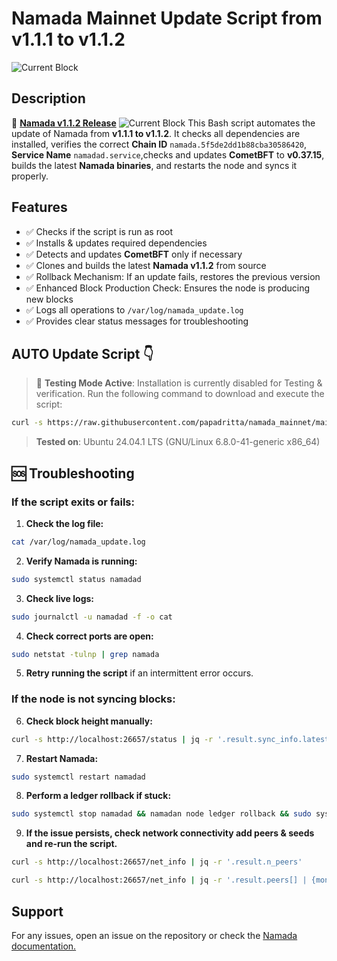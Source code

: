 # Namada Mainnet Update Script from v1.1.1 to v1.1.2
![Current Block](https://img.shields.io/badge/Current_Block-861342-blue)

## Description
🔗 [**Namada v1.1.2 Release**](https://github.com/anoma/namada/releases/tag/v1.1.2)
![Current Block](https://img.shields.io/badge/Current_Block-861342-blue)
This Bash script automates the update of Namada from **v1.1.1 to v1.1.2**. It checks all dependencies are installed, verifies the correct **Chain ID** `namada.5f5de2dd1b88cba30586420`, **Service Name** `namadad.service`,checks and updates **CometBFT** to **v0.37.15**, builds the latest **Namada binaries**, and restarts the node and syncs it properly.

## Features
- ✅ Checks if the script is run as root
- ✅ Installs & updates required dependencies
- ✅ Detects and updates **CometBFT** only if necessary
- ✅ Clones and builds the latest **Namada v1.1.2** from source
- ✅ Rollback Mechanism: If an update fails, restores the previous version
- ✅ Enhanced Block Production Check: Ensures the node is producing new blocks
- ✅ Logs all operations to `/var/log/namada_update.log`
- ✅ Provides clear status messages for troubleshooting

## AUTO Update Script :point_down:
> 🚧 **Testing Mode Active**: Installation is currently disabled for Testing & verification. 
Run the following command to download and execute the script:
```bash
curl -s https://raw.githubusercontent.com/papadritta/namada_mainnet/main/box/update_1.1.2.sh | sudo bash -e
```
> **Tested on**: Ubuntu 24.04.1 LTS (GNU/Linux 6.8.0-41-generic x86_64)

## 🆘 Troubleshooting

### If the script exits or fails:

1. **Check the log file:** 
```bash
cat /var/log/namada_update.log
```
2. **Verify Namada is running:**
```bash
sudo systemctl status namadad
```
3. **Check live logs:**
```bash
sudo journalctl -u namadad -f -o cat
```
4. **Check correct ports are open:**
```bash
sudo netstat -tulnp | grep namada
```
5. **Retry running the script** if an intermittent error occurs.

###  If the node is not syncing blocks:

6. **Check block height manually:**
```bash
curl -s http://localhost:26657/status | jq -r '.result.sync_info.latest_block_height'
```
7. **Restart Namada:**
```bash
sudo systemctl restart namadad
```
8. **Perform a ledger rollback if stuck:**
```bash
sudo systemctl stop namadad && namadan node ledger rollback && sudo systemctl start namadad
```
9. **If the issue persists, check network connectivity add peers & seeds and re-run the script.**
```bash
curl -s http://localhost:26657/net_info | jq -r '.result.n_peers'
```
```bash
curl -s http://localhost:26657/net_info | jq -r '.result.peers[] | {moniker: .node_info.moniker, remote_ip: .remote_ip}'
```
## Support
For any issues, open an issue on the repository or check the [Namada documentation.](https://docs.namada.net)

